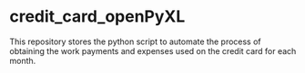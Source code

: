 # credit_card_openPyXL
This repository stores the python script to automate the process of obtaining the work payments and expenses used on the credit card for each month.
